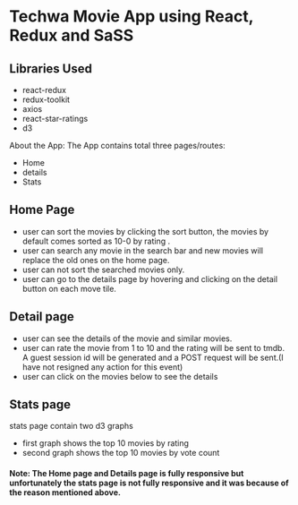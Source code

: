 # Techwa Movie App using React, Redux and SaSS

## Libraries Used

- react-redux
- redux-toolkit
- axios
- react-star-ratings
- d3

About the App: The App contains total three pages/routes:

- Home
- details
- Stats

## Home Page

- user can sort the movies by clicking the sort button, the movies by default comes sorted as 10-0 by rating .
- user can search any movie in the search bar and new movies will replace the old ones on the home page.
- user can not sort the searched movies only.
- user can go to the details page by hovering and clicking on the detail button on each move tile.

## Detail page

- user can see the details of the movie and similar movies.
- user can rate the movie from 1 to 10 and the rating will be sent to tmdb. A guest session id will be generated and a POST request will be sent.(I have not resigned any action for this event)
- user can click on the movies below to see the details

## Stats page

stats page contain two d3 graphs

- first graph shows the top 10 movies by rating
- second graph shows the top 10 movies by vote count

#### Note: The Home page and Details page is fully responsive but unfortunately the stats page is not fully responsive and it was because of the reason mentioned above.
